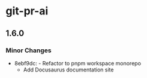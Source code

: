 # git-pr-ai

## 1.6.0

### Minor Changes

- 8ebf9dc: - Refactor to pnpm workspace monorepo
  - Add Docusaurus documentation site
